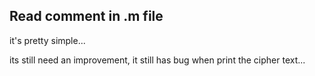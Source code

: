 ## Read comment in .m file
it's pretty simple...

its still need an improvement, it still has bug when print the cipher text...